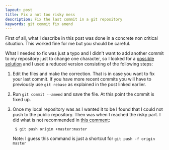 ```yaml
--- 
layout: post
title: Fix a not too risky mess
description: Fix the last commit in a git repository
keywords: git commit fix amend
---
```

First of all, what I describe in this post was done in a concrete non critical situation. This worked fine for me but you should be careful.

What I needed to fix was just a typo and I didn't want to add another commit to my repository just to change one character, so I looked for a [possible solution](http://blog.jacius.info/2008/6/22/git-tip-fix-a-mistake-in-a-previous-commit/) and I used a reduced version consisting of the following steps:

1. Edit the files and make the correction. That is in case you want to fix your last commit. If you have more recent commits you will have to previously use `git rebase` as explained in the post linked earlier.
2. Run `git commit --amend` and save the file. At this point the commit is fixed up.
3. Once my local repository was as I wanted it to be I found that I could not push to the public repository. Then was when I reached the risky part. I did what is not recommended in [this comment](http://stackoverflow.com/questions/253055/how-do-i-push-amended-commit-to-the-remote-git-repo/253726#253726):

        $ git push origin +master:master
    
    Note: I guess this command is just a shortcut for `git push -f origin master`
